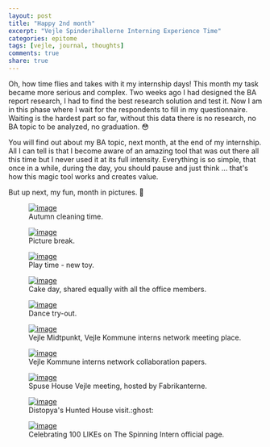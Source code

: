 ```yaml
---
layout: post
title: "Happy 2nd month"
excerpt: "Vejle Spinderihallerne Interning Experience Time"
categories: epitome
tags: [vejle, journal, thoughts]
comments: true
share: true
---
```

Oh, how time flies and takes with it my internship days! This month my task became more serious and complex. Two weeks ago I had designed the BA report research, I had to find the best research solution and test it. Now I am in this phase where I wait for the respondents to fill in my questionnaire. Waiting is the hardest part so far, without this data there is no research, no BA topic to be analyzed, no graduation. :flushed:

You will find out about my BA topic, next month, at the end of my internship. All I can tell is that I become aware of an amazing tool that was out there all this time but I never used it at its full intensity. Everything is so simple, that once in a while, during the day, you should pause and just think ... that's how this magic tool works and creates value.

But up next, my fun, month in pictures. :tada:

<figure>
	<a href="{{site.url}}/images/epitome/22-10-2015/IMG_1555.jpg"><img src="{{site.url}}/images/epitome/22-10-2015/IMG_1555.jpg" alt="image"></a>
	<figcaption>Autumn cleaning time.</figcaption>
</figure>

<figure>
	<a href="{{site.url}}/images/epitome/22-01-2015/IMG_1558.jpg"><img src="{{site.url}}/images/epitome/22-10-2015/IMG_1558.jpg" alt="image"></a>
	<figcaption>Picture break.</figcaption>
</figure>

<figure>
	<a href="{{site.url}}/images/epitome/22-10-2015/IMG_1565.jpg"><img src="{{site.url}}/images/epitome/22-10-2015/IMG_1565.jpg" alt="image"></a>
	<figcaption>Play time - new toy.</figcaption>
</figure>

<figure>
	<a href="{{site.url}}/images/epitome/22-10-2015/IMG_1567.jpg"><img src="{{site.url}}/images/epitome/22-10-2015/IMG_1567.jpg" alt="image"></a>
	<figcaption>Cake day, shared equally with all the office members.</figcaption>
</figure>

<figure>
	<a href="{{site.url}}/images/epitome/22-10-2015/vejlemuseum-guestbookM9rT7r.jpg"><img src="{{site.url}}/images/epitome/22-10-2015/vejlemuseum-guestbookM9rT7r.jpg" alt="image"></a>
	<figcaption>Dance try-out.</figcaption>
</figure>

<figure>
	<a href="{{site.url}}/images/epitome/22-10-2015/IMAG2280.jpg"><img src="{{site.url}}/images/epitome/22-10-2015/IMAG2280.jpg" alt="image"></a>
	<figcaption>Vejle Midtpunkt, Vejle Kommune interns network meeting place.</figcaption>
</figure>

<figure>
	<a href="{{site.url}}/images/epitome/22-10-2015/IMAG2281.jpg"><img src="{{site.url}}/images/epitome/22-10-2015/IMAG2281.jpg" alt="image"></a>
	<figcaption>Vejle Kommune interns network collaboration papers.</figcaption>
</figure>

<figure>
	<a href="{{site.url}}/images/epitome/22-10-2015/11239649_1005259802828115_3311420907679537613_o.jpg"><img src="{{site.url}}/images/epitome/22-10-2015/11239649_1005259802828115_3311420907679537613_o.jpg" alt="image"></a>
	<figcaption>Spuse House Vejle meeting, hosted by Fabrikanterne.</figcaption>
</figure>

<figure>
	<a href="{{site.url}}/images/epitome/21-10-2015/IMG_1606.jpg"><img src="{{site.url}}/images/epitome/22-10-2015/IMG_1606.jpg" alt="image"></a>
	<figcaption>Distopya's Hunted House visit.:ghost:</figcaption>
</figure>

<figure>
	<a href="{{site.url}}/images/epitome/21-10-2015/ScreenShot2015-10-22at14.25.00.jpg"><img src="{{site.url}}/images/epitome/22-10-2015/ScreenShot2015-10-22at14.25.00.jpg" alt="image"></a>
	<figcaption>Celebrating 100 LIKEs on The Spinning Intern official page.</figcaption>
</figure>
